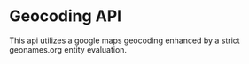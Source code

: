 # Geocoding API

This api utilizes a google maps geocoding enhanced by a strict geonames.org entity evaluation.

